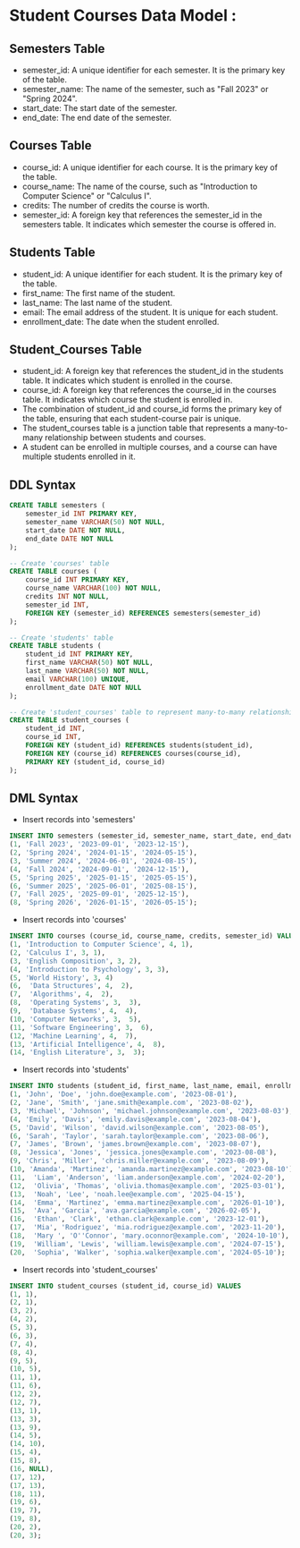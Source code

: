 # Student Courses Data Model :
## Semesters Table 
* semester_id: A unique identifier for each semester. It is the primary key of the table.
* semester_name: The name of the semester, such as "Fall 2023" or "Spring 2024".
* start_date: The start date of the semester.
* end_date: The end date of the semester.
## Courses Table
* course_id: A unique identifier for each course. It is the primary key of the table.
* course_name: The name of the course, such as "Introduction to Computer Science" or "Calculus I".
* credits: The number of credits the course is worth.
* semester_id: A foreign key that references the semester_id in the semesters table. It indicates which semester the course is offered in.
## Students Table
* student_id: A unique identifier for each student. It is the primary key of the table.
* first_name: The first name of the student.
* last_name: The last name of the student.
* email: The email address of the student. It is unique for each student.
* enrollment_date: The date when the student enrolled.
## Student_Courses Table
* student_id: A foreign key that references the student_id in the students table. It indicates which student is enrolled in the course.
* course_id: A foreign key that references the course_id in the courses table. It indicates which course the student is enrolled in.
* The combination of student_id and course_id forms the primary key of the table, ensuring that each student-course pair is unique.
* The student_courses table is a junction table that represents a many-to-many relationship between students and courses. 
* A student can be enrolled in multiple courses, and a course can have multiple students enrolled in it.
 
## DDL Syntax
```sql 
CREATE TABLE semesters (
    semester_id INT PRIMARY KEY,
    semester_name VARCHAR(50) NOT NULL,
    start_date DATE NOT NULL,
    end_date DATE NOT NULL
);

-- Create 'courses' table
CREATE TABLE courses (
    course_id INT PRIMARY KEY,
    course_name VARCHAR(100) NOT NULL,
    credits INT NOT NULL,
    semester_id INT,
    FOREIGN KEY (semester_id) REFERENCES semesters(semester_id)
);

-- Create 'students' table
CREATE TABLE students (
    student_id INT PRIMARY KEY,
    first_name VARCHAR(50) NOT NULL,
    last_name VARCHAR(50) NOT NULL,
    email VARCHAR(100) UNIQUE,
    enrollment_date DATE NOT NULL
);

-- Create 'student_courses' table to represent many-to-many relationship between students and courses
CREATE TABLE student_courses (
    student_id INT,
    course_id INT,
    FOREIGN KEY (student_id) REFERENCES students(student_id),
    FOREIGN KEY (course_id) REFERENCES courses(course_id),
    PRIMARY KEY (student_id, course_id)
);
```
## DML Syntax
*  Insert records into 'semesters'
```sql 
INSERT INTO semesters (semester_id, semester_name, start_date, end_date) VALUES
(1, 'Fall 2023', '2023-09-01', '2023-12-15'),
(2, 'Spring 2024', '2024-01-15', '2024-05-15'),
(3, 'Summer 2024', '2024-06-01', '2024-08-15'),
(4, 'Fall 2024', '2024-09-01', '2024-12-15'),
(5, 'Spring 2025', '2025-01-15', '2025-05-15'),
(6, 'Summer 2025', '2025-06-01', '2025-08-15'),
(7, 'Fall 2025', '2025-09-01', '2025-12-15'),
(8, 'Spring 2026', '2026-01-15', '2026-05-15');
```
*  Insert records into 'courses'
```sql
INSERT INTO courses (course_id, course_name, credits, semester_id) VALUES
(1, 'Introduction to Computer Science', 4, 1),
(2, 'Calculus I', 3, 1),
(3, 'English Composition', 3, 2),
(4, 'Introduction to Psychology', 3, 3),
(5, 'World History', 3, 4)
(6,  'Data Structures', 4,  2),
(7,  'Algorithms', 4,  2),
(8,  'Operating Systems', 3,  3),
(9,  'Database Systems', 4,  4),
(10, 'Computer Networks', 3,  5),
(11, 'Software Engineering', 3,  6),
(12, 'Machine Learning', 4,  7),
(13, 'Artificial Intelligence', 4,  8),
(14, 'English Literature', 3,  3);
```
*  Insert records into 'students'
```sql
INSERT INTO students (student_id, first_name, last_name, email, enrollment_date) VALUES
(1, 'John', 'Doe', 'john.doe@example.com', '2023-08-01'),
(2, 'Jane', 'Smith', 'jane.smith@example.com', '2023-08-02'),
(3, 'Michael', 'Johnson', 'michael.johnson@example.com', '2023-08-03'),
(4, 'Emily', 'Davis', 'emily.davis@example.com', '2023-08-04'),
(5, 'David', 'Wilson', 'david.wilson@example.com', '2023-08-05'),
(6, 'Sarah', 'Taylor', 'sarah.taylor@example.com', '2023-08-06'),
(7, 'James', 'Brown', 'james.brown@example.com', '2023-08-07'),
(8, 'Jessica', 'Jones', 'jessica.jones@example.com', '2023-08-08'),
(9, 'Chris', 'Miller', 'chris.miller@example.com', '2023-08-09'),
(10, 'Amanda', 'Martinez', 'amanda.martinez@example.com', '2023-08-10'),
(11,  'Liam', 'Anderson', 'liam.anderson@example.com', '2024-02-20'),
(12,  'Olivia', 'Thomas', 'olivia.thomas@example.com', '2025-03-01'),
(13,  'Noah', 'Lee', 'noah.lee@example.com', '2025-04-15'),
(14,  'Emma', 'Martinez', 'emma.martinez@example.com', '2026-01-10'),
(15,  'Ava', 'Garcia', 'ava.garcia@example.com', '2026-02-05'),
(16,  'Ethan', 'Clark', 'ethan.clark@example.com', '2023-12-01'),
(17,  'Mia', 'Rodriguez', 'mia.rodriguez@example.com', '2023-11-20'),
(18,  'Mary ', 'O''Connor', 'mary.oconnor@example.com', '2024-10-10'),
(19,  'William', 'Lewis', 'william.lewis@example.com', '2024-07-15'),
(20,  'Sophia', 'Walker', 'sophia.walker@example.com', '2024-05-10');
```
* Insert records into 'student_courses'
```sql
INSERT INTO student_courses (student_id, course_id) VALUES
(1, 1),
(2, 1),
(3, 2),
(4, 2),
(5, 3),
(6, 3),
(7, 4),
(8, 4),
(9, 5),
(10, 5),
(11, 1),
(11, 6),
(12, 2),
(12, 7),
(13, 1),
(13, 3),
(13, 9),
(14, 5),
(14, 10),
(15, 4),
(15, 8),
(16, NULL),
(17, 12),
(17, 13),
(18, 11), 
(19, 6),
(19, 7),
(19, 8), 
(20, 2),
(20, 3); 
```

